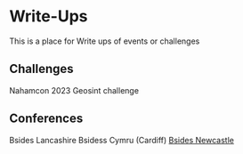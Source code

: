 # Write-Ups
This is a place for Write ups of events or challenges 

## Challenges
Nahamcon 2023 Geosint challenge


## Conferences

Bsides Lancashire
Bsidess Cymru (Cardiff)
[Bsides Newcastle](https://github.com/AnguaSec/Write-Ups/blob/main/Newcastle%20Bsides%20Sept%202022%20-%20The%20Infosec%20is%20strong%20with%20this%20one.docx)

